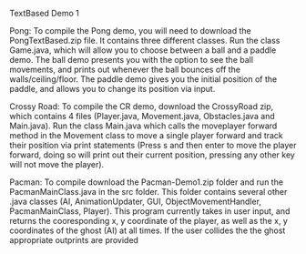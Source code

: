 TextBased Demo 1 

Pong: 
  To compile the Pong demo, you will need to download the PongTextBased.zip file. It contains three different classes.
  Run the class Game.java, which will allow you to choose between a ball and a paddle demo. The ball demo presents you with the option to see the ball movements, and prints out whenever the ball bounces off the walls/ceiling/floor. The paddle demo gives you the initial position of the paddle, and allows you to change its position via input.
  
Crossy Road: To compile the CR demo, download the CrossyRoad zip, which contains 4 files (Player.java, Movement.java, Obstacles.java and Main.java). Run the class Main.java which calls the moveplayer forward method in the Movement class to move a single player forward and track their position via print statements (Press s and then enter to move the player forward, doing so will print out their current position, pressing any other key will not move the player).
  
Pacman: 
To compile download the Pacman-Demo1.zip folder and run the PacmanMainClass.java in the src folder. This folder contains several other .java classes (AI, AnimationUpdater, GUI, ObjectMovementHandler, PacmanMainClass, Player). This program currently takes in user input, and returns the cooresponding x, y coordinate of the player, as well as the x, y coordinates of the ghost (AI) at all times. If the user collides the the ghost appropriate outprints are provided

